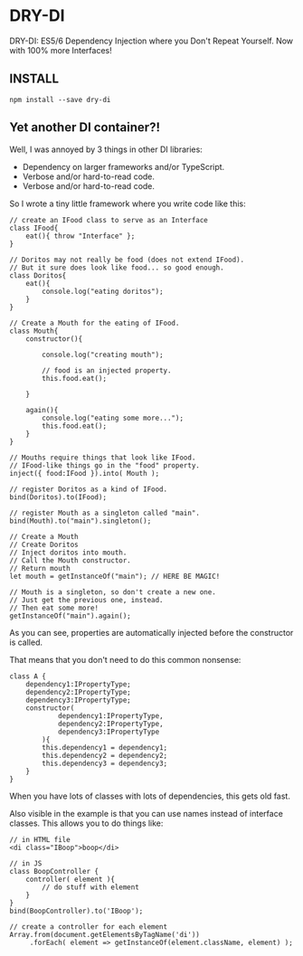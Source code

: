 # DRY-DI
DRY-DI: ES5/6 Dependency Injection where you Don't Repeat Yourself. 
Now with 100% more Interfaces!

## INSTALL

    npm install --save dry-di

## Yet another DI container?!

Well, I was annoyed by 3 things in other DI libraries:
- Dependency on larger frameworks and/or TypeScript.
- Verbose and/or hard-to-read code.
- Verbose and/or hard-to-read code.

So I wrote a tiny little framework where you write code like this:

    // create an IFood class to serve as an Interface
    class IFood{
        eat(){ throw "Interface" };
    }

    // Doritos may not really be food (does not extend IFood). 
    // But it sure does look like food... so good enough.
    class Doritos{
        eat(){
            console.log("eating doritos");
        }
    }

    // Create a Mouth for the eating of IFood.
    class Mouth{
        constructor(){
            
            console.log("creating mouth");
            
            // food is an injected property.
            this.food.eat(); 

        }

        again(){
            console.log("eating some more...");
            this.food.eat();
        }
    }

    // Mouths require things that look like IFood.
    // IFood-like things go in the "food" property.
    inject({ food:IFood }).into( Mouth ); 

    // register Doritos as a kind of IFood.
    bind(Doritos).to(IFood);

    // register Mouth as a singleton called "main".
    bind(Mouth).to("main").singleton(); 

    // Create a Mouth
    // Create Doritos
    // Inject doritos into mouth.
    // Call the Mouth constructor.
    // Return mouth
    let mouth = getInstanceOf("main"); // HERE BE MAGIC!         
    
    // Mouth is a singleton, so don't create a new one.
    // Just get the previous one, instead.
    // Then eat some more!
    getInstanceOf("main").again();  

As you can see, properties are automatically injected before the constructor is called.

That means that you don't need to do this common nonsense:

    class A {
        dependency1:IPropertyType;
        dependency2:IPropertyType;
        dependency3:IPropertyType;
        constructor( 
                dependency1:IPropertyType, 
                dependency2:IPropertyType, 
                dependency3:IPropertyType 
            ){
            this.dependency1 = dependency1;
            this.dependency2 = dependency2;
            this.dependency3 = dependency3;
        }
    }

When you have lots of classes with lots of dependencies, this gets old fast.

Also visible in the example is that you can use names instead of interface classes.
This allows you to do things like:

    // in HTML file
    <di class="IBoop">boop</di> 

    // in JS
    class BoopController {
        controller( element ){
            // do stuff with element
        }
    }
    bind(BoopController).to('IBoop'); 

    // create a controller for each element
    Array.from(document.getElementsByTagName('di'))
         .forEach( element => getInstanceOf(element.className, element) );

